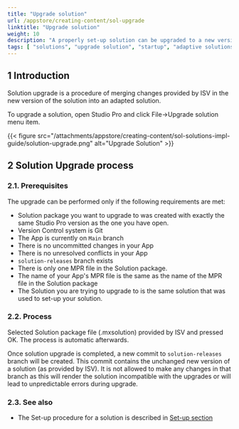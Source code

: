 ```yaml
---
title: "Upgrade solution"
url: /appstore/creating-content/sol-upgrade
linktitle: "Upgrade solution"
weight: 10
description: "A properly set-up solution can be upgraded to a new version provided by ISV"
tags: [ "solutions", "upgrade solution", "startup", "adaptive solutions", "prescriptive solutions" ]
---
```


## 1 Introduction

Solution upgrade is a procedure of merging changes provided by ISV in the new version of the solution into an adapted solution.

To upgrade a solution, open Studio Pro and click File->Upgrade solution menu item.

{{< figure src="/attachments/appstore/creating-content/sol-solutions-impl-guide/solution-upgrade.png" alt="Upgrade Solution" >}}

## 2 Solution Upgrade process

### 2.1. Prerequisites

The upgrade can be performed only if the following requirements are met:
- Solution package you want to upgrade to was created with exactly the same Studio Pro version as the one you have open.
- Version Control system is Git
- The App is currently on `Main` branch
- There is no uncommitted changes in your App
- There is no unresolved conflicts in your App
- `solution-releases` branch exists
- There is only one MPR file in the Solution package.
- The name of your App's MPR file is the same as the name of the MPR file in the Solution package
- The Solution you are trying to upgrade to is the same solution that was used to set-up your solution.


### 2.2. Process

Selected Solution package file (.mxsolution) provided by ISV and pressed OK. The process is automatic afterwards.

Once solution upgrade is completed, a new commit to `solution-releases` branch will be created. This commit contains the unchanged new version of a solution (as provided by ISV).
It is not allowed to make any changes in that branch as this will render the solution incompatible with the upgrades or will lead to unpredictable errors during upgrade.

### 2.3. See also

- The Set-up procedure for a solution is described in [Set-up section](/appstore/creating-content/sol-setup) 
